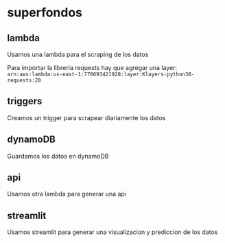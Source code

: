 # superfondos

## lambda 

Usamos una lambda para el scraping de los datos

Para importar la libreria requests hay que agregar una layer: `arn:aws:lambda:us-east-1:770693421928:layer:Klayers-python38-requests:28`

## triggers

Creamos un trigger para scrapear diariamente los datos

## dynamoDB 

Guardamos los datos en dynamoDB

## api

Usamos otra lambda para generar una api

## streamlit 

Usamos streamlit para generar una visualizacion y prediccion de los datos



